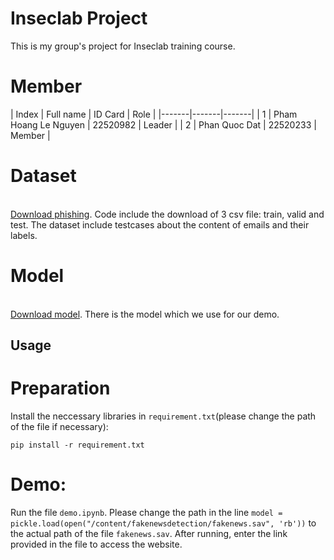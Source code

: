 # Inseclab Project
This is my group's project for Inseclab training course.
# Member
| Index | Full name | ID Card | Role |
|-------|-------|-------|
| 1 | Pham Hoang Le Nguyen | 22520982 | Leader |
| 2 | Phan Quoc Dat | 22520233 | Member |
# Dataset
<br/>[Download phishing](https://uithcm-my.sharepoint.com/:f:/g/personal/22520982_ms_uit_edu_vn/ElC2kZcK6RdNkYmsPNBwl8AB_eqFH19IbFq0z7Ov9ej6cQ?e=w4JEgl). Code include the download of 3 csv file: train, valid and test. The dataset include testcases about the content of emails and their labels.
# Model
<br/>[Download model](https://uithcm-my.sharepoint.com/:u:/g/personal/22520982_ms_uit_edu_vn/ES75jFI1ZOpGpuFfnEscqmoBnP1JAOHYD-yp9HTXTamB1g?e=uvqx3d). There is the model which we use for our demo.
## Usage
# Preparation
Install the neccessary libraries in `requirement.txt`(please change the path of the file if necessary):
~~~
pip install -r requirement.txt
~~~
# Demo:
Run the file `demo.ipynb`. Please change the path in the line `model = pickle.load(open("/content/fakenewsdetection/fakenews.sav", 'rb'))` to the actual path of the file `fakenews.sav`. After running, enter the link provided in the file to access the website.
